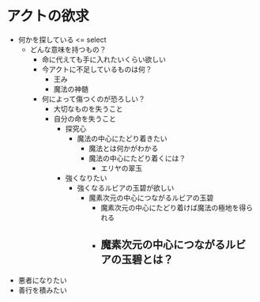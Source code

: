# アクトの欲求
+ 何かを探している <= select
  - どんな意味を持つもの？
    - 命に代えても手に入れたいくらい欲しい
    - 今アクトに不足しているものは何？
      - 王み
      - 魔法の神髄
    - 何によって傷つくのが恐ろしい？
      - 大切なものを失うこと
      - 自分の命を失うこと
        - 探究心
          - 魔法の中心にたどり着きたい
            - 魔法とは何かがわかる
            - 魔法の中心にたどり着くには？
              - エリヤの翠玉
        - 強くなりたい
          - 強くなるルビアの玉碧が欲しい
            - 魔素次元の中心につながるルビアの玉碧
              - 魔素次元の中心にたどり着けば魔法の極地を得られる
              - 魔素次元の中心につながるルビアの玉碧とは？
                - 
+ 悪者になりたい
+ 善行を積みたい
